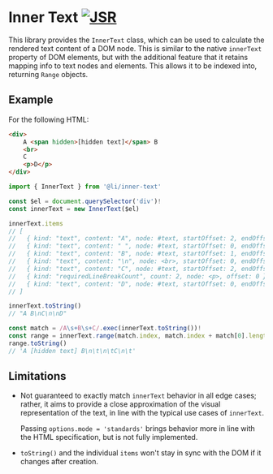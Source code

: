 # Inner Text [![JSR](https://jsr.io/badges/@li/inner-text)](https://jsr.io/@li/inner-text)

This library provides the `InnerText` class, which can be used to calculate the rendered text content of a DOM node. This is similar to the native `innerText` property of DOM elements, but with the additional feature that it retains mapping info to text nodes and elements. This allows it to be indexed into, returning `Range` objects.

## Example

For the following HTML:

<!-- deno-fmt-ignore -->
```html
<div>
	A <span hidden>[hidden text]</span> B
	<br>
	C
	<p>D</p>
</div>
```

```ts
import { InnerText } from '@li/inner-text'

const $el = document.querySelector('div')!
const innerText = new InnerText($el)

innerText.items
// [
//   { kind: "text", content: "A", node: #text, startOffset: 2, endOffset: 3 },
//   { kind: "text", content: " ", node: #text, startOffset: 0, endOffset: 1 },
//   { kind: "text", content: "B", node: #text, startOffset: 1, endOffset: 2 },
//   { kind: "text", content: "\n", node: <br>, startOffset: 0, endOffset: 0 },
//   { kind: "text", content: "C", node: #text, startOffset: 2, endOffset: 3 },
//   { kind: "requiredLineBreakCount", count: 2, node: <p>, offset: 0 },
//   { kind: "text", content: "D", node: #text, startOffset: 0, endOffset: 1 }
// ]

innerText.toString()
// "A B\nC\n\nD"

const match = /A\s+B\s+C/.exec(innerText.toString())!
const range = innerText.range(match.index, match.index + match[0].length)
range.toString()
// 'A [hidden text] B\n\t\n\tC\n\t'
```

## Limitations

- Not guaranteed to exactly match `innerText` behavior in all edge cases; rather, it aims to provide a close approximation of the visual representation of the text, in line with the typical use cases of `innerText`.

  Passing `options.mode = 'standards'` brings behavior more in line with the HTML specification, but is not fully implemented.

- `toString()` and the individual `items` won't stay in sync with the DOM if it changes after creation.
